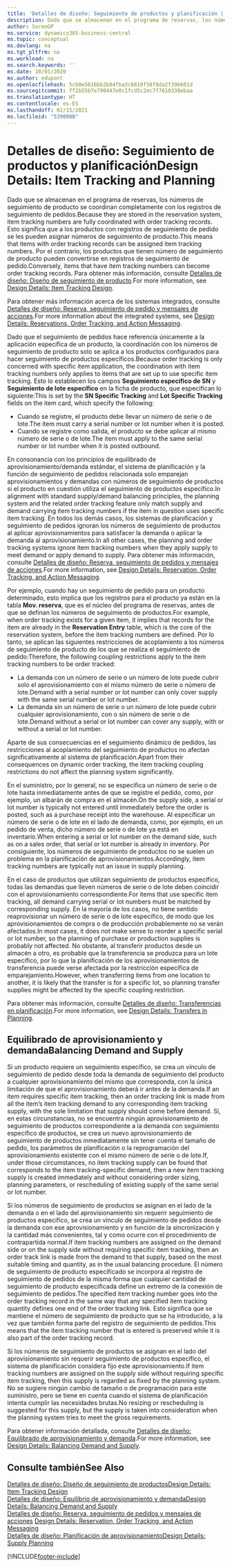 ```yaml
---
title: 'Detalles de diseño: Seguimiento de productos y planificación | Documentos de Microsoft'
description: Dado que se almacenan en el programa de reservas, los números de seguimiento de producto se coordinan completamente con los registros de seguimiento de pedidos.
author: SorenGP
ms.service: dynamics365-business-central
ms.topic: conceptual
ms.devlang: na
ms.tgt_pltfrm: na
ms.workload: na
ms.search.keywords: ''
ms.date: 10/01/2020
ms.author: edupont
ms.openlocfilehash: 5cb0e5616bb2b04fba3c8819f58f8da2f396601d
ms.sourcegitcommit: ff2b55b7e790447e0c1fcd5c2ec7f7610338ebaa
ms.translationtype: HT
ms.contentlocale: es-ES
ms.lasthandoff: 02/15/2021
ms.locfileid: "5390980"
---
```

# <a name="design-details-item-tracking-and-planning"></a><span data-ttu-id="893bf-103">Detalles de diseño: Seguimiento de productos y planificación</span><span class="sxs-lookup"><span data-stu-id="893bf-103">Design Details: Item Tracking and Planning</span></span>
<span data-ttu-id="893bf-104">Dado que se almacenan en el programa de reservas, los números de seguimiento de producto se coordinan completamente con los registros de seguimiento de pedidos.</span><span class="sxs-lookup"><span data-stu-id="893bf-104">Because they are stored in the reservation system, item tracking numbers are fully coordinated with order tracking records.</span></span> <span data-ttu-id="893bf-105">Esto significa que a los productos con registros de seguimiento de pedido se les pueden asignar números de seguimiento de producto.</span><span class="sxs-lookup"><span data-stu-id="893bf-105">This means that items with order tracking records can be assigned item tracking numbers.</span></span> <span data-ttu-id="893bf-106">Por el contrario, los productos que tienen número de seguimiento de producto pueden convertirse en registros de seguimiento de pedido.</span><span class="sxs-lookup"><span data-stu-id="893bf-106">Conversely, items that have item tracking numbers can become order tracking records.</span></span> <span data-ttu-id="893bf-107">Para obtener más información, consulte [Detalles de diseño: Diseño de seguimiento de producto](design-details-item-tracking-design.md).</span><span class="sxs-lookup"><span data-stu-id="893bf-107">For more information, see [Design Details: Item Tracking Design](design-details-item-tracking-design.md).</span></span>

<span data-ttu-id="893bf-108">Para obtener más información acerca de los sistemas integrados, consulte [Detalles de diseño: Reserva, seguimiento de pedido y mensajes de acciones](design-details-reservation-order-tracking-and-action-messaging.md).</span><span class="sxs-lookup"><span data-stu-id="893bf-108">For more information about the integrated systems, see [Design Details: Reservations, Order Tracking, and Action Messaging](design-details-reservation-order-tracking-and-action-messaging.md).</span></span>

<span data-ttu-id="893bf-109">Dado que el seguimiento de pedidos hace referencia únicamente a la aplicación específica de un producto, la coordinación con los números de seguimiento de producto solo se aplica a los productos configurados para hacer seguimiento de productos específicos.</span><span class="sxs-lookup"><span data-stu-id="893bf-109">Because order tracking is only concerned with specific item application, the coordination with item tracking numbers only applies to items that are set up to use specific item tracking.</span></span> <span data-ttu-id="893bf-110">Esto lo establecen los campos **Seguimiento específico de SN** y **Seguimiento de lote específico** en la ficha de producto, que especifican lo siguiente:</span><span class="sxs-lookup"><span data-stu-id="893bf-110">This is set by the **SN Specific Tracking** and **Lot Specific Tracking** fields on the item card, which specify the following:</span></span>

- <span data-ttu-id="893bf-111">Cuando se registre, el producto debe llevar un número de serie o de lote.</span><span class="sxs-lookup"><span data-stu-id="893bf-111">The item must carry a serial number or lot number when it is posted.</span></span>
- <span data-ttu-id="893bf-112">Cuando se registre como salida, el producto se debe aplicar al mismo número de serie o de lote.</span><span class="sxs-lookup"><span data-stu-id="893bf-112">The item must apply to the same serial number or lot number when it is posted outbound.</span></span>

<span data-ttu-id="893bf-113">En consonancia con los principios de equilibrado de aprovisionamiento/demanda estándar, el sistema de planificación y la función de seguimiento de pedidos relacionada solo emparejan aprovisionamientos y demandas con números de seguimiento de productos si el producto en cuestión utiliza el seguimiento de productos específico.</span><span class="sxs-lookup"><span data-stu-id="893bf-113">In alignment with standard supply/demand balancing principles, the planning system and the related order tracking feature only match supply and demand carrying item tracking numbers if the item in question uses specific item tracking.</span></span> <span data-ttu-id="893bf-114">En todos los demás casos, los sistemas de planificación y seguimiento de pedidos ignoran los números de seguimiento de productos al aplicar aprovisionamientos para satisfacer la demanda o aplicar la demanda al aprovisionamiento.</span><span class="sxs-lookup"><span data-stu-id="893bf-114">In all other cases, the planning and order tracking systems ignore item tracking numbers when they apply supply to meet demand or apply demand to supply.</span></span> <span data-ttu-id="893bf-115">Para obtener más información, consulte [Detalles de diseño: Reserva, seguimiento de pedidos y mensajes de acciones](design-details-reservation-order-tracking-and-action-messaging.md).</span><span class="sxs-lookup"><span data-stu-id="893bf-115">For more information, see [Design Details: Reservation, Order Tracking, and Action Messaging](design-details-reservation-order-tracking-and-action-messaging.md).</span></span>

<span data-ttu-id="893bf-116">Por ejemplo, cuando hay un seguimiento de pedido para un producto determinado, esto implica que los registros para el producto ya están en la tabla **Mov. reserva**, que es el núcleo del programa de reservas, antes de que se definan los números de seguimiento de productos.</span><span class="sxs-lookup"><span data-stu-id="893bf-116">For example, when order tracking exists for a given item, it implies that records for the item are already in the **Reservation Entry** table, which is the core of the reservation system, before the item tracking numbers are defined.</span></span> <span data-ttu-id="893bf-117">Por lo tanto, se aplican las siguientes restricciones de acoplamiento a los números de seguimiento de producto de los que se realiza el seguimiento de pedido:</span><span class="sxs-lookup"><span data-stu-id="893bf-117">Therefore, the following coupling restrictions apply to the item tracking numbers to be order tracked:</span></span>

- <span data-ttu-id="893bf-118">La demanda con un número de serie o un número de lote puede cubrir solo el aprovisionamiento con el mismo número de serie o número de lote.</span><span class="sxs-lookup"><span data-stu-id="893bf-118">Demand with a serial number or lot number can only cover supply with the same serial number or lot number.</span></span>
- <span data-ttu-id="893bf-119">La demanda sin un número de serie o un número de lote puede cubrir cualquier aprovisionamiento, con o sin número de serie o de lote.</span><span class="sxs-lookup"><span data-stu-id="893bf-119">Demand without a serial or lot number can cover any supply, with or without a serial or lot number.</span></span>

<span data-ttu-id="893bf-120">Aparte de sus consecuencias en el seguimiento dinámico de pedidos, las restricciones al acoplamiento del seguimiento de productos no afectan significativamente al sistema de planificación.</span><span class="sxs-lookup"><span data-stu-id="893bf-120">Apart from their consequences on dynamic order tracking, the item tracking coupling restrictions do not affect the planning system significantly.</span></span>

<span data-ttu-id="893bf-121">En el suministro, por lo general, no se especifica un número de serie o de lote hasta inmediatamente antes de que se registre el pedido, como, por ejemplo, un albarán de compra en el almacén.</span><span class="sxs-lookup"><span data-stu-id="893bf-121">On the supply side, a serial or lot number is typically not entered until immediately before the order is posted, such as a purchase receipt into the warehouse.</span></span> <span data-ttu-id="893bf-122">Al especificar un número de serie o de lote en el lado de demanda, como, por ejemplo, en un pedido de venta, dicho número de serie o de lote ya está en inventario.</span><span class="sxs-lookup"><span data-stu-id="893bf-122">When entering a serial or lot number on the demand side, such as on a sales order, that serial or lot number is already in inventory.</span></span> <span data-ttu-id="893bf-123">Por consiguiente, los números de seguimiento de productos no se suelen un problema en la planificación de aprovisionamientos.</span><span class="sxs-lookup"><span data-stu-id="893bf-123">Accordingly, item tracking numbers are typically not an issue in supply planning.</span></span>

<span data-ttu-id="893bf-124">En el caso de productos que utilizan seguimiento de productos específico, todas las demandas que lleven números de serie o de lote deben coincidir con el aprovisionamiento correspondiente.</span><span class="sxs-lookup"><span data-stu-id="893bf-124">For items that use specific item tracking, all demand carrying serial or lot numbers must be matched by corresponding supply.</span></span> <span data-ttu-id="893bf-125">En la mayoría de los casos, no tiene sentido reaprovisionar un número de serie o de lote específico, de modo que los aprovisionamientos de compra o de producción probablemente no se verán afectados.</span><span class="sxs-lookup"><span data-stu-id="893bf-125">In most cases, it does not make sense to reorder a specific serial or lot number, so the planning of purchase or production supplies is probably not affected.</span></span> <span data-ttu-id="893bf-126">No obstante, al transferir productos desde un almacén a otro, es probable que la transferencia se produzca para un lote específico, por lo que la planificación de los aprovisionamientos de transferencia puede verse afectada por la restricción específica de emparejamiento.</span><span class="sxs-lookup"><span data-stu-id="893bf-126">However, when transferring items from one location to another, it is likely that the transfer is for a specific lot, so planning transfer supplies might be affected by the specific coupling restriction.</span></span>

<span data-ttu-id="893bf-127">Para obtener más información, consulte [Detalles de diseño: Transferencias en planificación](design-details-transfers-in-planning.md).</span><span class="sxs-lookup"><span data-stu-id="893bf-127">For more information, see [Design Details: Transfers in Planning](design-details-transfers-in-planning.md).</span></span>

## <a name="balancing-demand-and-supply"></a><span data-ttu-id="893bf-128">Equilibrado de aprovisionamiento y demanda</span><span class="sxs-lookup"><span data-stu-id="893bf-128">Balancing Demand and Supply</span></span>
<span data-ttu-id="893bf-129">Si un producto requiere un seguimiento específico, se crea un vínculo de seguimiento de pedido desde toda la demanda de seguimiento del producto a cualquier aprovisionamiento del mismo que corresponda, con la única limitación de que el aprovisionamiento deberá ir antes de la demanda.</span><span class="sxs-lookup"><span data-stu-id="893bf-129">If an item requires specific item tracking, then an order tracking link is made from all the item’s item tracking demand to any corresponding item tracking supply, with the sole limitation that supply should come before demand.</span></span> <span data-ttu-id="893bf-130">Si, en estas circunstancias, no se encuentra ningún aprovisionamiento de seguimiento de productos correspondiente a la demanda con seguimiento específico de productos, se crea un nuevo aprovisionamiento de seguimiento de productos inmediatamente sin tener cuenta el tamaño de pedido, los parámetros de planificación o la reprogramación del aprovisionamiento existente con el mismo número de serie o de lote.</span><span class="sxs-lookup"><span data-stu-id="893bf-130">If, under those circumstances, no item tracking supply can be found that corresponds to the item tracking-specific demand, then a new item tracking supply is created immediately and without considering order sizing, planning parameters, or rescheduling of existing supply of the same serial or lot number.</span></span>

<span data-ttu-id="893bf-131">Si los números de seguimiento de productos se asignan en el lado de la demanda o en el lado del aprovisionamiento sin requerir seguimiento de productos específico, se crea un vínculo de seguimiento de pedidos desde la demanda con ese aprovisionamiento y en función de la sincronización y la cantidad más convenientes, tal y como ocurre con el procedimiento de contrapartida normal.</span><span class="sxs-lookup"><span data-stu-id="893bf-131">If item tracking numbers are assigned on the demand side or on the supply side without requiring specific item tracking, then an order track link is made from the demand to that supply, based on the most suitable timing and quantity, as in the usual balancing procedure.</span></span> <span data-ttu-id="893bf-132">El número de seguimiento de producto especificado se incorpora al registro de seguimiento de pedidos de la misma forma que cualquier cantidad de seguimiento de producto especificada define un extremo de la conexión de seguimiento de pedidos.</span><span class="sxs-lookup"><span data-stu-id="893bf-132">The specified item tracking number goes into the order tracking record in the same way that any specified item tracking quantity defines one end of the order tracking link.</span></span> <span data-ttu-id="893bf-133">Esto significa que se mantiene el número de seguimiento de producto que se ha introducido, a la vez que también forma parte del registro de seguimiento de pedidos.</span><span class="sxs-lookup"><span data-stu-id="893bf-133">This means that the item tracking number that is entered is preserved while it is also part of the order tracking record.</span></span>

<span data-ttu-id="893bf-134">Si los números de seguimiento de productos se asignan en el lado del aprovisionamiento sin requerir seguimiento de productos específico, el sistema de planificación considera fijo este aprovisionamiento.</span><span class="sxs-lookup"><span data-stu-id="893bf-134">If item tracking numbers are assigned on the supply side without requiring specific item tracking, then this supply is regarded as fixed by the planning system.</span></span> <span data-ttu-id="893bf-135">No se sugiere ningún cambio de tamaño o de programación para este suministro, pero se tiene en cuenta cuando el sistema de planificación intenta cumplir las necesidades brutas.</span><span class="sxs-lookup"><span data-stu-id="893bf-135">No resizing or rescheduling is suggested for this supply, but the supply is taken into consideration when the planning system tries to meet the gross requirements.</span></span>

<span data-ttu-id="893bf-136">Para obtener información detallada, consulte [Detalles de diseño: Equilibrado de aprovisionamiento y demanda](design-details-balancing-demand-and-supply.md).</span><span class="sxs-lookup"><span data-stu-id="893bf-136">For more information, see [Design Details: Balancing Demand and Supply](design-details-balancing-demand-and-supply.md).</span></span>  

## <a name="see-also"></a><span data-ttu-id="893bf-137">Consulte también</span><span class="sxs-lookup"><span data-stu-id="893bf-137">See Also</span></span>  
[<span data-ttu-id="893bf-138">Detalles de diseño: Diseño de seguimiento de productos</span><span class="sxs-lookup"><span data-stu-id="893bf-138">Design Details: Item Tracking Design</span></span>](design-details-item-tracking-design.md)  
[<span data-ttu-id="893bf-139">Detalles de diseño: Equilibrio de aprovisionamiento y demanda</span><span class="sxs-lookup"><span data-stu-id="893bf-139">Design Details: Balancing Demand and Supply</span></span>](design-details-balancing-demand-and-supply.md)  
<span data-ttu-id="893bf-140">[Detalles de diseño: Reserva, seguimiento de pedidos y mensajes de acciones](design-details-reservation-order-tracking-and-action-messaging.md) </span><span class="sxs-lookup"><span data-stu-id="893bf-140">[Design Details: Reservation, Order Tracking, and Action Messaging](design-details-reservation-order-tracking-and-action-messaging.md) </span></span>  
[<span data-ttu-id="893bf-141">Detalles de diseño: Planificación de aprovisionamiento</span><span class="sxs-lookup"><span data-stu-id="893bf-141">Design Details: Supply Planning</span></span>](design-details-supply-planning.md)  


[!INCLUDE[footer-include](includes/footer-banner.md)]